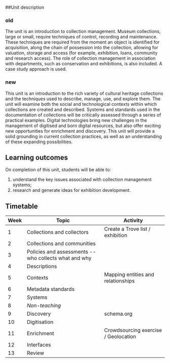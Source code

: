 ##Unit description

### old

The unit is an introduction to collection management. Museum collections, large or small, require techniques of control, recording and maintenance. These techniques are required from the moment an object is identified for acquisition, along the chain of possession into the collection, allowing for valuation, storage and access (for example, exhibition, loans, community and research access). The role of collection management in association with departments, such as conservation and exhibitions, is also included. A case study approach is used.

### new

This unit is an introduction to the rich variety of cultural heritage collections and the techniques used to describe, manage, use, and explore them. The unit will examine both the social and technological contexts within which collections are created and described. Systems and standards used in the documentation of collections will be critically assessed through a series of practical examples. Digital technologies bring new challenges in the management of digitised and born digital resources, but also offer exciting new opportunities for enrichment and discovery. This unit will provide a solid grounding in current collection practices, as well as an understanding of these expanding possibilities.

## Learning outcomes

On completion of this unit, students will be able to: 

1. understand the key issues associated with collection management systems;
2. research and generate ideas for exhibition development.

## Timetable

| Week  | Topic | Activity |
| ----- | ----- | ----- |
| 1  | Collections and collectors | Create a Trove list / exhibition |
| 2 | Collections and communities  |  |
| 3 | Policies and assessments -- who collects what and why |  |
| 4  | Descriptions  |  |
| 5  | Contexts  | Mapping entities and relationships |
| 6  | Metadata standards  |  |
| 7  | Systems  |  |
| 8  | *Non-teaching*  |  |
| 9  | Discovery  | schema.org |
| 10  | Digitisation  |  |
| 11  | Enrichment  | Crowdsourcing exercise / Geolocation |
| 12  | Interfaces  |  |
| 13  | Review |  |
